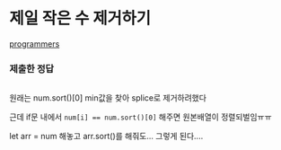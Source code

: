 # 제일 작은 수 제거하기

[programmers](https://programmers.co.kr/learn/courses/30/lessons/12935)

### 제출한 정답
```js
```

원래는 num.sort()[0] min값을 찾아 splice로 제거하려했다

근데 if문 내에서 `num[i] == num.sort()[0]` 해주면 원본배열이 정렬되벌임ㅠㅠ

let arr = num 해놓고 arr.sort()를 해줘도... 그렇게 된다....